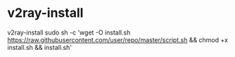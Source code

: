# v2ray-install
v2ray-install
sudo sh -c 'wget -O install.sh https://raw.githubusercontent.com/user/repo/master/script.sh && chmod +x install.sh && install.sh'
